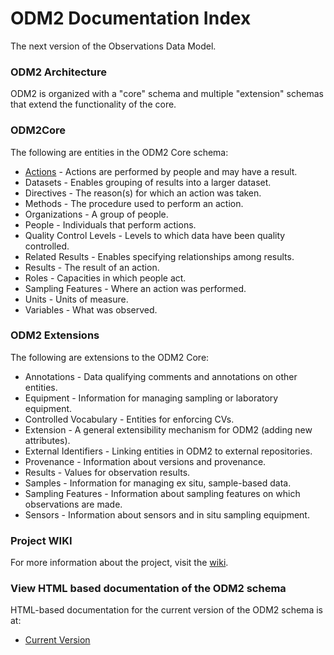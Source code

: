 ODM2 Documentation Index
========================

The next version of the Observations Data Model.

### ODM2 Architecture ###

ODM2 is organized with a "core" schema and multiple "extension" schemas that extend the functionality of the core.

### ODM2Core ###

The following are entities in the ODM2 Core schema:

* [Actions](actions.md) - Actions are performed by people and may have a result.
* Datasets - Enables grouping of results into a larger dataset.
* Directives - The reason(s) for which an action was taken.
* Methods - The procedure used to perform an action.
* Organizations - A group of people.
* People - Individuals that perform actions.
* Quality Control Levels - Levels to which data have been quality controlled.
* Related Results - Enables specifying relationships among results.
* Results - The result of an action.
* Roles - Capacities in which people act.
* Sampling Features - Where an action was performed.
* Units - Units of measure.
* Variables - What was observed.

### ODM2 Extensions ###

The following are extensions to the ODM2 Core:

* Annotations - Data qualifying comments and annotations on other entities.
* Equipment - Information for managing sampling or laboratory equipment.
* Controlled Vocabulary - Entities for enforcing CVs.
* Extension - A general extensibility mechanism for ODM2 (adding new attributes).
* External Identifiers - Linking entities in ODM2 to external repositories.
* Provenance - Information about versions and provenance.
* Results - Values for observation results.
* Samples - Information for managing ex situ, sample-based data.
* Sampling Features - Information about sampling features on which observations are made.
* Sensors - Information about sensors and in situ sampling equipment.

###  Project WIKI ###

For more information about the project, visit the [wiki](https://github.com/UCHIC/ODM2/wiki). 

### View HTML based documentation of the ODM2 schema ###

HTML-based documentation for the current version of the ODM2 schema is at:

* [Current Version](http://uchic.github.io/ODM2/schemas/ODM2_Current/)
